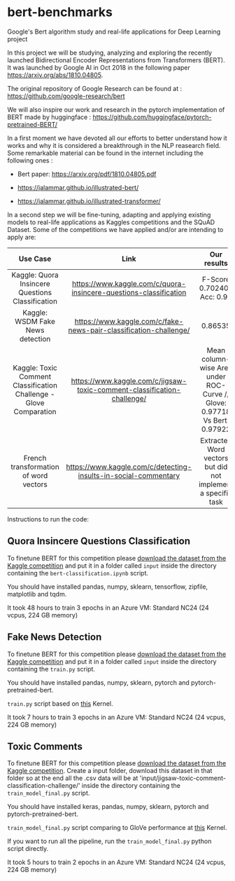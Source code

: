# bert-benchmarks
Google's Bert algorithm study and real-life applications for Deep Learning project


In this project we will be studying, analyzing and exploring the recently launched Bidirectional Encoder Representations from Transformers (BERT). It was launched by Google AI in Oct 2018 in the following paper https://arxiv.org/abs/1810.04805. 

The original repository of Google Research can be found at : https://github.com/google-research/bert

We will also inspire our work and research in the pytorch implementation of BERT made by huggingface : https://github.com/huggingface/pytorch-pretrained-BERT/

In a first moment we have devoted all our efforts to better understand how it works and why it is considered a breakthrough in the NLP reasearch field. Some remarkable material can be found in the internet including the following ones :

* Bert paper: https://arxiv.org/pdf/1810.04805.pdf

* https://jalammar.github.io/illustrated-bert/

* https://jalammar.github.io/illustrated-transformer/


In a second step we will be fine-tuning, adapting and applying existing models to real-life applications as Kaggles competitions and the SQuAD Dataset. Some of the competitions we have applied and/or are intending to apply are: 


| Use Case  | Link | Our results |
|:---------:|:----:|:-----------:|
| Kaggle: Quora Insincere Questions Classification  | https://www.kaggle.com/c/quora-insincere-questions-classification | F-Score 0.70240 / Acc: 0.96 |
| Kaggle: WSDM Fake News detection|  https://www.kaggle.com/c/fake-news-pair-classification-challenge/ | 0.86535 |
| Kaggle: Toxic Comment Classification Challenge - Glove Comparation |  https://www.kaggle.com/c/jigsaw-toxic-comment-classification-challenge/ |Mean column-wise Area under ROC-Curve // Glove: 0.97718 Vs Bert: 0.97922 |
| French transformation of word vectors |  https://www.kaggle.com/c/detecting-insults-in-social-commentary | Extracted Word vectors but did not implement a specific task |

Instructions to run the code:

## Quora Insincere Questions Classification

To finetune BERT for this competition please <a href="https://www.kaggle.com/c/quora-insincere-questions-classification/data
" target="_blank">download the dataset from the Kaggle competition</a> and put it in a folder called `input` inside the directory containing the `bert-classification.ipynb` script. 

You should have installed pandas, numpy, sklearn, tensorflow, zipfile, matplotlib and tqdm.

It took 48 hours to train 3 epochs in an Azure VM: Standard NC24 (24 vcpus, 224 GB memory)


## Fake News Detection

To finetune BERT for this competition please <a href="https://www.kaggle.com/c/fake-news-pair-classification-challenge/data
" target="_blank">download the dataset from the Kaggle competition</a> and put it in a folder called `input` inside the directory containing the `train.py` script. 

You should have installed pandas, numpy, sklearn, pytorch and pytorch-pretrained-bert.

`train.py` script based on <a href="https://www.kaggle.com/bbqlp33/bert-huggingface-pytorch-pretrained-bert
" target="_blank"> this</a> Kernel.

It took 7 hours to train 3 epochs in an Azure VM: Standard NC24 (24 vcpus, 224 GB memory)


## Toxic Comments

To finetune BERT for this competition please <a href="https://www.kaggle.com/c/jigsaw-toxic-comment-classification-challenge/data" target="_blank">download the dataset from the Kaggle competition</a>. Create a input folder, download this dataset in that folder so at the end all the .csv data will be at 'input/jigsaw-toxic-comment-classification-challenge/' inside the directory containing the `train_model_final.py` script. 

You should have installed keras, pandas, numpy, sklearn, pytorch and pytorch-pretrained-bert.

`train_model_final.py` script comparing to GloVe performance at <a href="https://www.kaggle.com/jhoward/improved-lstm-baseline-glove-dropout" target="_blank"> this</a> Kernel.

If you want to run all the pipeline, run the `train_model_final.py` python script directly.

It took 5 hours to train 2 epochs in an Azure VM: Standard NC24 (24 vcpus, 224 GB memory)


